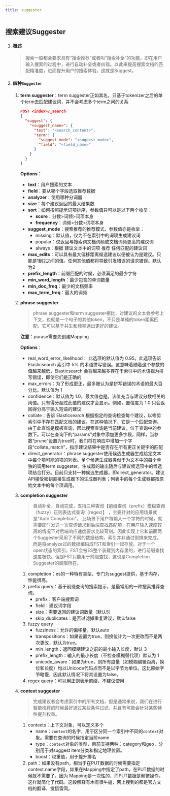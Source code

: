 ```yaml
---
title: suggester
---
```


## 搜索建议Suggester

1. #### 概述

   >搜索一般都会要求具有“搜索推荐”或者叫“搜索补全”的功能，即在用户输入搜索的过程中，进行自动补全或者纠错。以此来提高搜索文档的匹配精准度，进而提升用户的搜索体验，这就是Suggest。

2. #### 四种`Suggester`

   1. **term suggester**：term suggester正如其名，只基于tokenizer之后的单个term去匹配建议词，并不会考虑多个term之间的关系

      ```json
      POST <index>/_search
      { 
        "suggest": {
          "<suggest_name>": {
            "text": "<search_content>",
            "term": {
              "suggest_mode": "<suggest_mode>",
              "field": "<field_name>"
            }
          }
        }
      }
      ```

      **Options：**

      - **text**：用户搜索的文本
      - **field**：要从哪个字段选取推荐数据
      - **analyzer**：使用哪种分词器
      - **size**：每个建议返回的最大结果数
      - **sort**：如何按照提示词项排序，参数值只可以是以下两个枚举：
        - **score**：分数>词频>词项本身
        - **frequency**：词频>分数>词项本身
      - **suggest_mode**：搜索推荐的推荐模式，参数值亦是枚举：
        - missing：默认值，仅为不在索引中的词项生成建议词
        - popular：仅返回与搜索词文档词频或文档词频更高的建议词
        - always：根据 建议文本中的词项 推荐 任何匹配的建议词
      - **max_edits**：可以具有最大偏移距离候选建议以便被认为是建议。只能是1到2之间的值。任何其他值都将导致引发错误的请求错误。默认为2
      - **prefix_length**：前缀匹配的时候，必须满足的最少字符
      - **min_word_length**：最少包含的单词数量
      - **min_doc_freq**：最少的文档频率
      - **max_term_freq**：最大的词频

   2. **phrase suggester**

      >phrase suggester和term suggester相比，对建议的文本会参考上下文，也就是一个句子的其他token，不只是单纯的token距离匹配，它可以基于共生和频率选出更好的建议。

      **注意**：purase需要先创建Mapping

      **Options**：

      - real_word_error_likelihood： 此选项的默认值为 0.95。此选项告诉 Elasticsearch 索引中 5% 的术语拼写错误。这意味着随着这个参数的值越来越低，Elasticsearch 会将越来越多存在于索引中的术语视为拼写错误，即使它们是正确的
      - max_errors：为了形成更正，最多被认为是拼写错误的术语的最大百分比。默认值为 1
      - confidence：默认值为 1.0，最大值也是。该值充当与建议分数相关的阈值。只有得分超过此值的建议才会显示。例如，置信度为 1.0 只会返回得分高于输入短语的建议
      - collate：告诉 Elasticsearch 根据指定的查询检查每个建议，以修剪索引中不存在匹配文档的建议。在这种情况下，它是一个匹配查询。由于此查询是模板查询，因此搜索查询是当前建议，位于查询中的参数下。可以在查询下的“params”对象中添加更多字段。同样，当参数“prune”设置为true时，我们将在响应中增加一个字段“collate_match”，指示建议结果中是否存在所有更正关键字的匹配
      - direct_generator：phrase suggester使用候选生成器生成给定文本中每个项可能的项的列表。单个候选生成器类似于为文本中的每个单独的调用term suggester。生成器的输出随后与建议候选项中的候选项结合打分。目前只支持一种候选生成器，即direct_generator。建议API接受密钥直接生成器下的生成器列表；列表中的每个生成器都按原始文本中的每个项调用。

   3. **completion suggester**

      >自动补全，自动完成，支持三种查询【前缀查询（prefix）模糊查询（fuzzy）正则表达式查询（regex)】 ，主要针对的应用场景就是"Auto Completion"。 此场景下用户每输入一个字符的时候，就需要即时发送一次查询请求到后端查找匹配项，在用户输入速度较高的情况下对后端响应速度要求比较苛刻。因此实现上它和前面两个Suggester采用了不同的数据结构，索引并非通过倒排来完成，而是将analyze过的数据编码成FST和索引一起存放。对于一个open状态的索引，FST会被ES整个装载到内存里的，进行前缀查找速度极快。但是FST只能用于前缀查找，这也是Completion Suggester的局限所在。

      1. completion：es的一种特有类型，专门为suggest提供，基于内存，性能很高。
      2. prefix query：基于前缀查询的搜索提示，是最常用的一种搜索推荐查询。
         - prefix：客户端搜索词
         - field：建议词字段
         - size：需要返回的建议词数量（默认5）
         - skip_duplicates：是否过滤掉重复建议，默认false
      3. fuzzy query
         -  fuzziness：允许的偏移量，默认auto
         -  transpositions：如果设置为true，则换位计为一次更改而不是两次更改，默认为true。
         -  min_length：返回模糊建议之前的最小输入长度，默认 3
         -  prefix_length：输入的最小长度（不检查模糊替代项）默认为 1
         -  unicode_aware：如果为true，则所有度量（如模糊编辑距离，换位和长度）均以Unicode代码点而不是以字节为单位。这比原始字节略慢，因此默认情况下将其设置为false。
      4. regex query：可以用正则表示前缀，不建议使用

   4. **context suggester**

      >完成建议者会考虑索引中的所有文档，但是通常来说，我们在进行智能推荐的时候最好通过某些条件过滤，并且有可能会针对某些特性提升权重。

      1. contexts：上下文对象，可以定义多个
         - name：`context`的名字，用于区分同一个索引中不同的`context`对象。需要在查询的时候指定当前name
         - type：`context`对象的类型，目前支持两种：category和geo，分别用于对suggest  item分类和指定地理位置。
         - boost：权重值，用于提升排名
      2. path：如果没有path，相当于在PUT数据的时候需要指定context.name字段，如果在Mapping中指定了path，在PUT数据的时候就不需要了，因为           Mapping是一次性的，而PUT数据是频繁操作，这样就简化了代码。这段解释有木有很牛逼，网上搜到的都是官方文档的翻译，觉悟雷同。